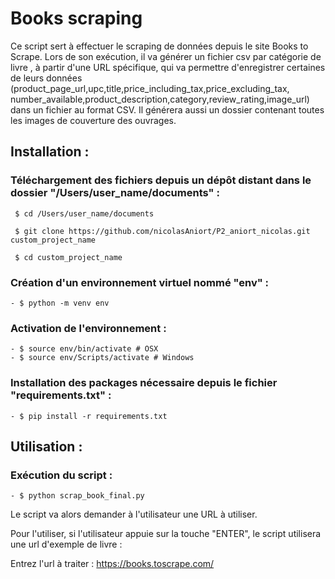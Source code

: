 # Books scraping 


Ce script sert à effectuer le scraping de données depuis le site Books to Scrape. 
Lors de son exécution, il va générer un fichier csv par catégorie de livre , à partir d'une URL spécifique, qui va 
permettre d'enregistrer certaines de leurs données (product_page_url,upc,title,price_including_tax,price_excluding_tax,
number_available,product_description,category,review_rating,image_url) dans un fichier au format CSV.
Il générera aussi un dossier contenant toutes les images de couverture des ouvrages.

## Installation :

### Téléchargement des fichiers depuis un dépôt distant dans le dossier "/Users/user_name/documents" :

``` 
 $ cd /Users/user_name/documents
 
 $ git clone https://github.com/nicolasAniort/P2_aniort_nicolas.git custom_project_name
 
 $ cd custom_project_name

```
### Création d'un environnement virtuel nommé "env" :
``` 
- $ python -m venv env
```
### Activation de l'environnement :
```
- $ source env/bin/activate # OSX 
- $ source env/Scripts/activate # Windows
```
### Installation des packages nécessaire depuis le fichier "requirements.txt" :
```
- $ pip install -r requirements.txt
```
## Utilisation :

### Exécution du script :
```
- $ python scrap_book_final.py
```
Le script va alors demander à l'utilisateur une URL à utiliser.

Pour l'utiliser, si l'utilisateur appuie sur la touche "ENTER", le script utilisera une url d'exemple de livre :

Entrez l'url à traiter : https://books.toscrape.com/
